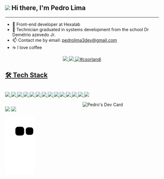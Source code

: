 ## <img src="https://emojis.slackmojis.com/emojis/images/1531849430/4246/blob-sunglasses.gif?1531849430" width="30"/> Hi there, I'm Pedro Lima

---

- 🔭 Front-end developer at Hexalab
- 🌱 Technician graduated in systems development from the school Dr Demétrio azevedo Jr.
- 📫 Contact me by email: pedrolima3dev@gmail.com
- ☕ I love coffee

<div align="center">
  <a href="https://github.com/phlima3">
  <img height="180em" src="https://github-readme-stats.vercel.app/api?username=phlima3&show_icons=true&theme=dark&include_all_commits=true&count_private=true"/>
  <img height="180em" src="https://github-readme-stats.vercel.app/api/top-langs/?username=phlima3&layout=compact&langs_count=7&theme=dark"/>
  <img width="48%" src="https://github-readme-streak-stats.herokuapp.com/?user=phlima3&theme=dark" alt="#csorlandi" />
</div>
  
  ## 🛠 Tech Stack
  
<div style="display: inline_block"><br>
  
  <img src="https://img.shields.io/badge/javascript%20-%23323330.svg?&style=for-the-badge&logo=javascript&logoColor=%23F7DF1E"/>
  <img src="https://img.shields.io/badge/typescript%20-%23007ACC.svg?&style=for-the-badge&logo=typescript&logoColor=white"/>
  <img src="https://img.shields.io/badge/react%20-%2320232a.svg?&style=for-the-badge&logo=react&logoColor=%2361DAFB"/>
  <img src="https://img.shields.io/badge/git%20-%23F05033.svg?&style=for-the-badge&logo=git&logoColor=white"/>
  <img src="https://img.shields.io/badge/github%20-%23121011.svg?&style=for-the-badge&logo=github&logoColor=white"/>
  <img src="https://img.shields.io/badge/Firebase-F29D0C?style=for-the-badge&logo=firebase&logoColor=white"/>
  <img src="https://img.shields.io/badge/Redux-593D88?style=for-the-badge&logo=redux&logoColor=white"/>
  <img src="https://img.shields.io/badge/HTML5-E34F26?style=for-the-badge&logo=html5&logoColor=white"/>
  <img src="https://img.shields.io/badge/CSS3-1572B6?style=for-the-badge&logo=css3&logoColor=white"/>
  <img src="https://img.shields.io/badge/C-00599C?style=for-the-badge&logo=c&logoColor=white"/>
  <img src="https://img.shields.io/badge/C%23-239120?style=for-the-badge&logo=c-sharp&logoColor=white"/>
  <img src="https://img.shields.io/badge/PHP-777BB4?style=for-the-badge&logo=php&logoColor=white"/>
  <img src="https://img.shields.io/badge/React_Router-CA4245?style=for-the-badge&logo=react-router&logoColor=white"/>
  <img src="https://img.shields.io/badge/Vue.js-35495E?style=for-the-badge&logo=vue.js&logoColor=4FC08D"/>


  
  <a href="https://app.daily.dev/pedrolima3"><img align="right" src="https://api.daily.dev/devcards/d9616d655fb5426aab45797f77eab2d1.png?r=2a9" width="250" alt="Pedro's Dev Card"/></a>
  
 </div>
  
  ##
  
  <div> 
  
  <a href="https://www.instagram.com/phlima001/" target="_blank"><img src="https://img.shields.io/badge/-Instagram-%23E4405F?style=for-the-badge&logo=instagram&logoColor=white" target="_blank"></a>
  <a href="https://www.linkedin.com/in/pedro-henrique-dos-santos-lima-95b26821b/" target="_blank"><img src="https://img.shields.io/badge/-LinkedIn-%230077B5?style=for-the-badge&logo=linkedin&logoColor=white" target="_blank"></a> 
    
    
  ![Snake animation](https://github.com/phlima3/phlima3/blob/output/github-contribution-grid-snake.svg)
 

 
</div>
